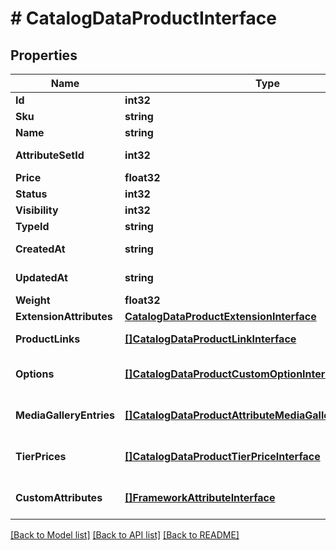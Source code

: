 # # CatalogDataProductInterface


## Properties 


Name | Type | Description | Notes
------------ | ------------- | ------------- | -------------
**Id**| **int32** | Id  | [optional]
**Sku**| **string** | Sku  |
**Name**| **string** | Name  | [optional]
**AttributeSetId**| **int32** | Attribute set id  | [optional]
**Price**| **float32** | Price  | [optional]
**Status**| **int32** | Status  | [optional]
**Visibility**| **int32** | Visibility  | [optional]
**TypeId**| **string** | Type id  | [optional]
**CreatedAt**| **string** | Created date  | [optional]
**UpdatedAt**| **string** | Updated date  | [optional]
**Weight**| **float32** | Weight  | [optional]
**ExtensionAttributes**| [**CatalogDataProductExtensionInterface**](CatalogDataProductExtensionInterface.md) |   | [optional]
**ProductLinks**| [**[]CatalogDataProductLinkInterface**](CatalogDataProductLinkInterface.md) | Product links info  | [optional]
**Options**| [**[]CatalogDataProductCustomOptionInterface**](CatalogDataProductCustomOptionInterface.md) | List of product options  | [optional]
**MediaGalleryEntries**| [**[]CatalogDataProductAttributeMediaGalleryEntryInterface**](CatalogDataProductAttributeMediaGalleryEntryInterface.md) | Media gallery entries  | [optional]
**TierPrices**| [**[]CatalogDataProductTierPriceInterface**](CatalogDataProductTierPriceInterface.md) | List of product tier prices  | [optional]
**CustomAttributes**| [**[]FrameworkAttributeInterface**](FrameworkAttributeInterface.md) | Custom attributes values.  | [optional]


[[Back to Model list]](../../README.md#models) [[Back to API list]](../../README.md#endpoints) [[Back to README]](../../README.md)

